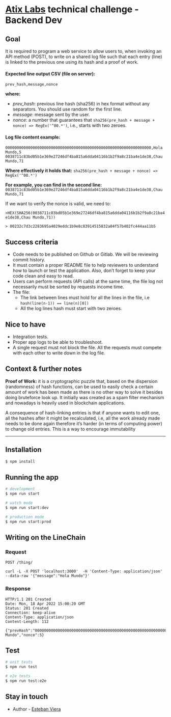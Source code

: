 # [Atix Labs](https://www.atixlabs.com/) technical challenge - Backend Dev

## Goal

It is required to program a web service to allow users to, when invoking an API method (POST), to write on a shared log file such that each entry (line) is linked to the previous one using its hash and a proof of work.

#### Expected line output CSV (file on server):
`prev_hash,message,nonce`

**where:**
- *prev_hash*: previous line hash (sha256) in hex format without any separators. You
should use random for the first line.
- *message*: message sent by the user.
- *nonce*: a number that guarantees that `sha256(pre_hash + message + nonce) => RegEx('^00.*')`, i.e., starts with two zeroes.

#### Log file content example:
`0000000000000000000000000000000000000000000000000000000000000000,Hola Mundo,5`
`0038711c83bd05b1e369e27246df4ba815a6dda04116b1b2f9a8c21ba4e1de38,Chau Mundo,71`

**Where effectively it holds that:**
`sha256(pre_hash + message + nonce) => RegEx('^00.*')`

**For example, you can find in the second line:**
`0038711c83bd05b1e369e27246df4ba815a6dda04116b1b2f9a8c21ba4e1de38,Chau Mundo,71`

If we want to verify the nonce is valid, we need to:

`>HEX(SHA256(0038711c83bd05b1e369e27246df4ba815a6dda04116b1b2f9a8c21ba4e1de38,Chau Mundo,71))`

`> 00232c7d3c2283695a4029eddc1b9e8c83914515832a04f57b402fc444aa11b5`

## Success criteria
- Code needs to be published on Github or Gitlab. We will be reviewing commit history.
- It must contain a proper README file to help reviewers to understand how to launch or
test the application. Also, don’t forget to keep your code clean and easy to read.
- Users can perform requests (API calls) at the same time, the file log not necessarily
must be sorted by requests income time.
- The file:
	- The link between lines must hold for all the lines in the file, i.e
`hash(line(n-1)) == line(n)[0])`
	- All the log lines hash must start with two zeroes.

## Nice to have
-  Integration tests.
- Proper app logs to be able to troubleshoot.
- A single request must not block the file. All the requests must compete with each other to write down in the log file.

## Context & further notes
**Proof of Work:** it is a cryptographic puzzle that, based on the dispersion (randomness) of hash functions, can be used to easily check a certain amount of work has been made as there is no other way to solve it besides doing bruteforce look up. It initially was created as a spam filter mechanism and nowadays is heavily used in blockchain applications.

A consequence of hash-linking entries is that if anyone wants to edit one, all the
hashes after it might be recalculated, i.e, all the work already made needs to be done
again therefore it’s harder (in terms of computing power) to change old entries. This is
a way to encourage immutability

------------

## Installation

```bash
$ npm install
```

## Running the app

```bash
# development
$ npm run start

# watch mode
$ npm run start:dev

# production mode
$ npm run start:prod
```

## Writing on the LineChain

### Request

`POST /thing/`

    curl -L -X POST 'localhost:3000'  -H 'Content-Type: application/json'  --data-raw '{"message":"Hola Mundo"}'

### Response

    HTTP/1.1 201 Created
    Date: Mon, 18 Apr 2022 15:00:20 GMT
    Status: 201 Created
    Connection: keep-alive
    Content-Type: application/json
    Content-Length: 112

    {"prevHash":"0000000000000000000000000000000000000000000000000000000000000000","message":"Hola Mundo","nonce":5}

## Test

```bash
# unit tests
$ npm run test

# e2e tests
$ npm run test:e2e
```
## Stay in touch

- Author - [Esteban Viera](https://www.linkedin.com/in/esteban-viera/)
